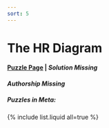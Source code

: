 ```yaml
---
sort: 5
---
```


# The HR Diagram

#### [Puzzle Page](5-p.pdf) | *Solution Missing*
#### *Authorship Missing*

##### Puzzles in Meta:
{% include list.liquid all=true %}